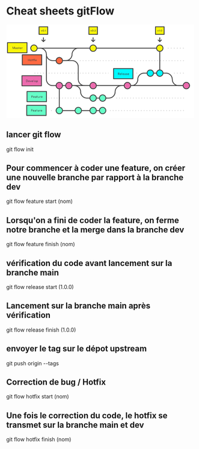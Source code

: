 # Cheat sheets gitFlow  
  
<img src="https://raw.githubusercontent.com/PayenThibaud/Cheat-sheets-git/main/gitflowschema.png" alt="Schemagitflow" width="500"/>

## lancer git flow  
  
git flow init 
  
## Pour commencer à coder une feature, on créer une nouvelle branche par rapport à la branche dev
  
git flow feature start (nom)  
  
## Lorsqu'on a fini de coder la feature, on ferme notre branche et la merge dans la branche dev  
  
git flow feature finish (nom)  
  
## vérification du code avant lancement sur la branche main  
  
git flow release start (1.0.0)  
  
## Lancement sur la branche main après vérification  
  
git flow release finish (1.0.0)  
  
## envoyer le tag sur le dépot upstream  
  
git push origin --tags  
  
## Correction de bug / Hotfix  
  
git flow hotfix start (nom)  
  
## Une fois le correction du code, le hotfix se transmet sur la branche main et dev  
  
git flow hotfix finish (nom)  